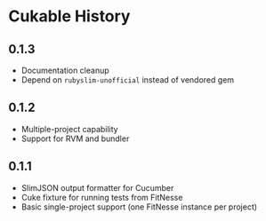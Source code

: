 Cukable History
===============

0.1.3
-----

- Documentation cleanup
- Depend on `rubyslim-unofficial` instead of vendored gem


0.1.2
-----

- Multiple-project capability
- Support for RVM and bundler


0.1.1
-----

- SlimJSON output formatter for Cucumber
- Cuke fixture for running tests from FitNesse
- Basic single-project support (one FitNesse instance per project)

